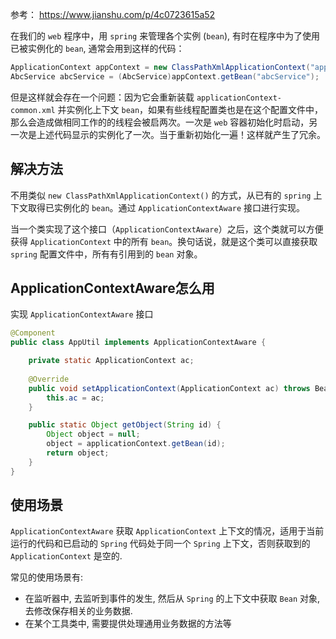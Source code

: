 
参考： https://www.jianshu.com/p/4c0723615a52

在我们的 `web` 程序中，用 `spring` 来管理各个实例 (`bean`), 有时在程序中为了使用已被实例化的 `bean`, 通常会用到这样的代码：

```java
ApplicationContext appContext = new ClassPathXmlApplicationContext("applicationContext-common.xml");  
AbcService abcService = (AbcService)appContext.getBean("abcService");  
```

但是这样就会存在一个问题：因为它会重新装载 `applicationContext-common.xml` 并实例化上下文 `bean`，如果有些线程配置类也是在这个配置文件中，那么会造成做相同工作的的线程会被启两次。一次是 `web` 容器初始化时启动，另一次是上述代码显示的实例化了一次。当于重新初始化一遍！这样就产生了冗余。

## 解决方法

不用类似 `new ClassPathXmlApplicationContext()` 的方式，从已有的 `spring` 上下文取得已实例化的 `bean`。通过 `ApplicationContextAware` 接口进行实现。

当一个类实现了这个接口（`ApplicationContextAware`）之后，这个类就可以方便获得 `ApplicationContext` 中的所有 `bean`。换句话说，就是这个类可以直接获取 `spring`  配置文件中，所有有引用到的 `bean` 对象。

## ApplicationContextAware怎么用

实现 `ApplicationContextAware` 接口

```java
@Component
public class AppUtil implements ApplicationContextAware {

    private static ApplicationContext ac;
    
    @Override
    public void setApplicationContext(ApplicationContext ac) throws BeansException {
        this.ac = ac;
    }

    public static Object getObject(String id) {
        Object object = null;
        object = applicationContext.getBean(id);
        return object;
    }
}
```

  
## 使用场景

`ApplicationContextAware` 获取 `ApplicationContext` 上下文的情况，适用于当前运行的代码和已启动的 `Spring` 代码处于同一个 `Spring` 上下文，否则获取到的 `ApplicationContext` 是空的.

常见的使用场景有:

-   在监听器中, 去监听到事件的发生, 然后从 `Spring` 的上下文中获取 `Bean` 对象, 去修改保存相关的业务数据.
-   在某个工具类中, 需要提供处理通用业务数据的方法等

  